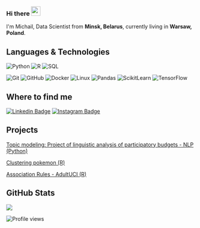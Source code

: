 ### Hi there <img src="https://media.giphy.com/media/hvRJCLFzcasrR4ia7z/giphy.gif" width="25px"></a>

I'm Michail, Data Scientist from **Minsk, Belarus**, currently living in **Warsaw, Poland**.


## Languages & Technologies

![Python](https://img.shields.io/badge/-Python-000?&logo=Python)
![R](https://img.shields.io/badge/-R-000?&logo=R)
![SQL](https://img.shields.io/badge/-SQL-000?&logo=MySQL)

  ![Git](https://img.shields.io/badge/-Git-black?style=flat-square&logo=git)
  ![GitHub](https://img.shields.io/badge/-GitHub-181717?style=flat-square&logo=github)
  ![Docker](https://img.shields.io/badge/-Docker-000?&logo=Docker)
  ![Linux](https://img.shields.io/badge/-Linux-000?&logo=Linux)
  ![Pandas](https://img.shields.io/badge/-Pandas-000?&logo=Pandas)
  ![ScikitLearn](https://img.shields.io/badge/-ScikitLearn-000?&logo=ScikitLearn)
  ![TensorFlow](https://img.shields.io/badge/-TensorFlow-000?&logo=TensorFlow)

## Where to find me

[![Linkedin Badge](https://img.shields.io/badge/-LinkedIn-0e76a8?style=flat-square&logo=Linkedin&logoColor=white)](https://www.linkedin.com/in/michail-darakhovich/)
[![Instagram Badge](https://img.shields.io/badge/-Instagram-e4405f?style=flat-square&logo=Instagram&logoColor=white)](https://www.instagram.com/michaildorohovich/)

## Projects
[Topic modeling: Project of linguistic analysis of participatory budgets - NLP (Python)](https://github.com/MishaDar22/NLP_topic_modeling_civic_budgets)

[Clustering pokemon (R)](https://github.com/MishaDar22/Clustering_pokemon)

[Association Rules - AdultUCI (R)](https://github.com/MishaDar22/Association_Rules_AdultUCI)

## GitHub Stats

<img src="https://github-readme-stats.vercel.app/api/top-langs/?username=MishaDar22&layout=compact&count_private=true&theme=gruvbox" />

![Profile views](https://gpvc.arturio.dev/MishaDar22)
